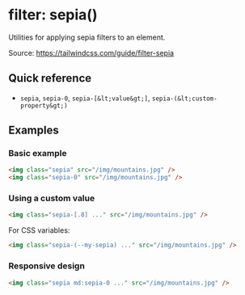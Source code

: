 # filter: sepia()

Utilities for applying sepia filters to an element.

Source: https://tailwindcss.com/guide/filter-sepia

## Quick reference

- `sepia`, `sepia-0`, `sepia-[&lt;value&gt;]`, `sepia-(&lt;custom-property&gt;)`

## Examples

### Basic example

```html
<img class="sepia" src="/img/mountains.jpg" />
<img class="sepia-0" src="/img/mountains.jpg" />
```

### Using a custom value

```html
<img class="sepia-[.8] ..." src="/img/mountains.jpg" />
```

For CSS variables:

```html
<img class="sepia-(--my-sepia) ..." src="/img/mountains.jpg" />
```

### Responsive design

```html
<img class="sepia md:sepia-0 ..." src="/img/mountains.jpg" />
```
